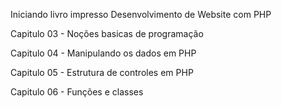 Iniciando livro impresso Desenvolvimento de Website com PHP 

Capitulo 03 - Noções basicas de programação

Capitulo 04 - Manipulando os dados em PHP

Capitulo 05 - Estrutura de controles em PHP

Capitulo 06 - Funções e classes